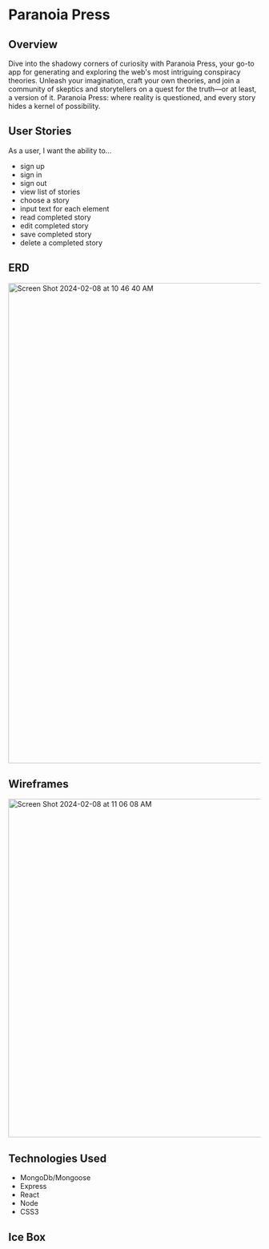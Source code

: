 # Paranoia Press

## Overview
Dive into the shadowy corners of curiosity with Paranoia Press, your go-to app for generating and exploring the web's most intriguing conspiracy theories. Unleash your imagination, craft your own theories, and join a community of skeptics and storytellers on a quest for the truth—or at least, a version of it. Paranoia Press: where reality is questioned, and every story hides a kernel of possibility.

## User Stories
As a user, I want the ability to...
  - sign up
  - sign in
  - sign out
  - view list of stories
  - choose a story
  - input text for each element
  - read completed story
  - edit completed story
  - save completed story
  - delete a completed story

## ERD
<img width="959" alt="Screen Shot 2024-02-08 at 10 46 40 AM" src="https://github.com/ariellepollock/project4-conspiracy/assets/149843908/50c2c7f4-11e6-43a3-9f27-2d1e6219ea47">

## Wireframes
<img width="676" alt="Screen Shot 2024-02-08 at 11 06 08 AM" src="https://github.com/ariellepollock/project4-conspiracy/assets/149843908/d201eb27-0510-426a-957e-31fa3cfb7074">

## Technologies Used
- MongoDb/Mongoose
- Express
- React
- Node
- CSS3

## Ice Box
